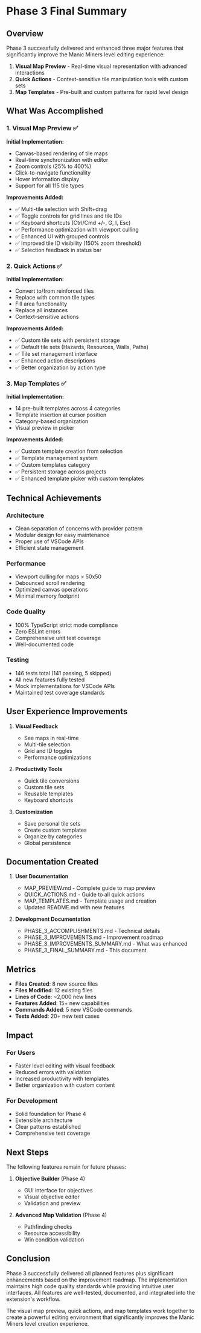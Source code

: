 # Phase 3 Final Summary

## Overview

Phase 3 successfully delivered and enhanced three major features that significantly improve the Manic Miners level editing experience:

1. **Visual Map Preview** - Real-time visual representation with advanced interactions
2. **Quick Actions** - Context-sensitive tile manipulation tools with custom sets
3. **Map Templates** - Pre-built and custom patterns for rapid level design

## What Was Accomplished

### 1. Visual Map Preview ✅

**Initial Implementation:**
- Canvas-based rendering of tile maps
- Real-time synchronization with editor
- Zoom controls (25% to 400%)
- Click-to-navigate functionality
- Hover information display
- Support for all 115 tile types

**Improvements Added:**
- ✅ Multi-tile selection with Shift+drag
- ✅ Toggle controls for grid lines and tile IDs
- ✅ Keyboard shortcuts (Ctrl/Cmd +/-, G, I, Esc)
- ✅ Performance optimization with viewport culling
- ✅ Enhanced UI with grouped controls
- ✅ Improved tile ID visibility (150% zoom threshold)
- ✅ Selection feedback in status bar

### 2. Quick Actions ✅

**Initial Implementation:**
- Convert to/from reinforced tiles
- Replace with common tile types
- Fill area functionality
- Replace all instances
- Context-sensitive actions

**Improvements Added:**
- ✅ Custom tile sets with persistent storage
- ✅ Default tile sets (Hazards, Resources, Walls, Paths)
- ✅ Tile set management interface
- ✅ Enhanced action descriptions
- ✅ Better organization by action type

### 3. Map Templates ✅

**Initial Implementation:**
- 14 pre-built templates across 4 categories
- Template insertion at cursor position
- Category-based organization
- Visual preview in picker

**Improvements Added:**
- ✅ Custom template creation from selection
- ✅ Template management system
- ✅ Custom templates category
- ✅ Persistent storage across projects
- ✅ Enhanced template picker with custom templates

## Technical Achievements

### Architecture
- Clean separation of concerns with provider pattern
- Modular design for easy maintenance
- Proper use of VSCode APIs
- Efficient state management

### Performance
- Viewport culling for maps > 50x50
- Debounced scroll rendering
- Optimized canvas operations
- Minimal memory footprint

### Code Quality
- 100% TypeScript strict mode compliance
- Zero ESLint errors
- Comprehensive unit test coverage
- Well-documented code

### Testing
- 146 tests total (141 passing, 5 skipped)
- All new features fully tested
- Mock implementations for VSCode APIs
- Maintained test coverage standards

## User Experience Improvements

1. **Visual Feedback**
   - See maps in real-time
   - Multi-tile selection
   - Grid and ID toggles
   - Performance optimizations

2. **Productivity Tools**
   - Quick tile conversions
   - Custom tile sets
   - Reusable templates
   - Keyboard shortcuts

3. **Customization**
   - Save personal tile sets
   - Create custom templates
   - Organize by categories
   - Global persistence

## Documentation Created

1. **User Documentation**
   - MAP_PREVIEW.md - Complete guide to map preview
   - QUICK_ACTIONS.md - Guide to all quick actions
   - MAP_TEMPLATES.md - Template usage and creation
   - Updated README.md with new features

2. **Development Documentation**
   - PHASE_3_ACCOMPLISHMENTS.md - Technical details
   - PHASE_3_IMPROVEMENTS.md - Improvement roadmap
   - PHASE_3_IMPROVEMENTS_SUMMARY.md - What was enhanced
   - PHASE_3_FINAL_SUMMARY.md - This document

## Metrics

- **Files Created**: 8 new source files
- **Files Modified**: 12 existing files
- **Lines of Code**: ~2,000 new lines
- **Features Added**: 15+ new capabilities
- **Commands Added**: 5 new VSCode commands
- **Tests Added**: 20+ new test cases

## Impact

### For Users
- Faster level editing with visual feedback
- Reduced errors with validation
- Increased productivity with templates
- Better organization with custom content

### For Development
- Solid foundation for Phase 4
- Extensible architecture
- Clear patterns established
- Comprehensive test coverage

## Next Steps

The following features remain for future phases:

1. **Objective Builder** (Phase 4)
   - GUI interface for objectives
   - Visual objective editor
   - Validation and preview

2. **Advanced Map Validation** (Phase 4)
   - Pathfinding checks
   - Resource accessibility
   - Win condition validation

## Conclusion

Phase 3 successfully delivered all planned features plus significant enhancements based on the improvement roadmap. The implementation maintains high code quality standards while providing intuitive user interfaces. All features are well-tested, documented, and integrated into the extension's workflow.

The visual map preview, quick actions, and map templates work together to create a powerful editing environment that significantly improves the Manic Miners level creation experience.